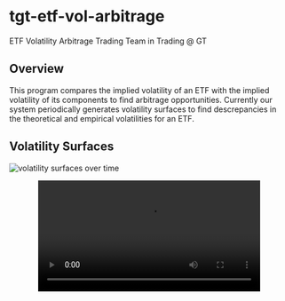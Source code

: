 # tgt-etf-vol-arbitrage
ETF Volatility Arbitrage Trading Team in Trading @ GT

## Overview
This program compares the implied volatility of an ETF with the implied volatility of its components to find arbitrage opportunities.
Currently our system periodically generates volatility surfaces to find descrepancies in the theoretical and empirical volatilities for an ETF.

## Volatility Surfaces

![volatility surfaces over time](https://github.com/user-attachments/assets/81e7e751-a8ad-4859-b17a-7b6616209238)

<div align="center">
    <video src="https://github.com/user-attachments/assets/e9d99fb7-fd70-4157-ab6e-2647eb944e9d" width="400" />
</div>


